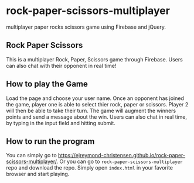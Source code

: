 # rock-paper-scissors-multiplayer
multiplayer paper rocks scissors game using Firebase and jQuery.

## Rock Paper Scissors

This is a multiplayer Rock, Paper, Scissors game through Firebase. Users can also chat with their opponent in real time!

## How to play the Game

Load the page and choose your user name. Once an opponent has joined the game, player one is able to select thier rock, paper or scissors. Player 2 will then be able to take their turn. The game will augment the winners points and send a message about the win. Users can also chat in real time, by typing in the input field and hitting submit.

## How to run the program

You can simply go to https://ejreymond-christensen.github.io/rock-paper-scissors-multiplayer/. Or you can go to `rock-paper-scissors-multiplayer` repo and download the repo. Simply open `index.html` in your favorite browser and start playing.
